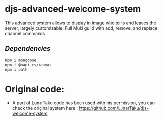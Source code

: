 # djs-advanced-welcome-system
This advanced system allows to display in image who joins and leaves the server, largely customizable, Full Multi guild with add, remove, and replace channel commands

## _Dependencies_
```sh
npm i mongoose
npm i @napi-rs/canvas
npm i path
```

# Original code:
- A part of LunarTaku code has been used with his permission, you can check the original system here : https://github.com/LunarTaku/djs-welcome-system
